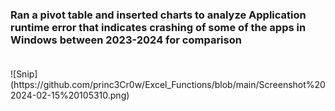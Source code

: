 ### Ran a pivot table and inserted charts to analyze Application runtime error that indicates crashing of some of the apps in Windows between 2023-2024 for comparison
<br>
<sup></sup>
![Snip](https://github.com/princ3Cr0w/Excel_Functions/blob/main/Screenshot%202024-02-15%20105310.png)
